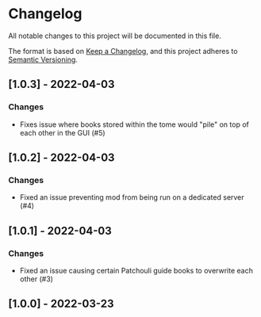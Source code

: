 # Changelog
All notable changes to this project will be documented in this file.

The format is based on [Keep a Changelog](https://keepachangelog.com/en/1.0.0/),
and this project adheres to [Semantic Versioning](https://semver.org/spec/v2.0.0.html).

## [1.0.3] - 2022-04-03
### Changes
- Fixes issue where books stored within the tome would "pile" on top of each other in the GUI (#5)

## [1.0.2] - 2022-04-03
### Changes
- Fixed an issue preventing mod from being run on a dedicated server (#4)

## [1.0.1] - 2022-04-03
### Changes
- Fixed an issue causing certain Patchouli guide books to overwrite each other (#3)

## [1.0.0] - 2022-03-23